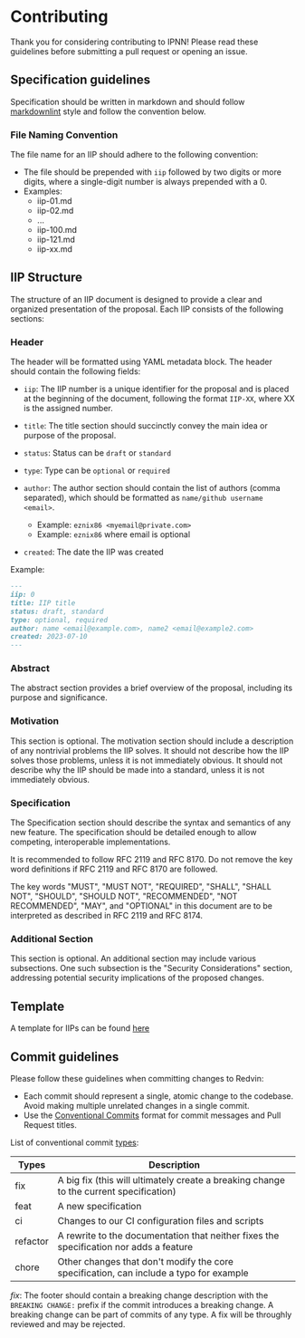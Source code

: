 # Contributing

Thank you for considering contributing to IPNN!
Please read these guidelines before submitting a pull request or opening an issue.

## Specification guidelines

Specification should be written in markdown and should follow [markdownlint](https://github.com/DavidAnson/markdownlint) style and follow the convention below.

### File Naming Convention

The file name for an IIP should adhere to the following convention:
- The file should be prepended with `iip` followed by two digits or more digits, where a single-digit number is always prepended with a 0.
- Examples:
  - iip-01.md
  - iip-02.md
  - ...
  - iip-100.md
  - iip-121.md
  - iip-xx.md

## IIP Structure

The structure of an IIP document is designed to provide a clear and organized presentation of the proposal. Each IIP consists of the following sections:

### Header

The header will be formatted using YAML metadata block. The header should contain the following fields:

- `iip`: The IIP number is a unique identifier for the proposal and is placed at the beginning of the document, following the format `IIP-XX`, where XX is the assigned number.

- `title`: The title section should succinctly convey the main idea or purpose of the proposal.

- `status`: Status can be `draft` or `standard`

- `type`: Type can be `optional` or `required`

- `author`: The author section should contain the list of authors (comma separated), which should be formatted as `name/github username <email>`.
  - Example: `eznix86 <myemail@private.com>`
  - Example: `eznix86` where email is optional

- `created`: The date the IIP was created

Example:

```markdown
---
iip: 0
title: IIP title
status: draft, standard
type: optional, required
author: name <email@example.com>, name2 <email@example2.com>
created: 2023-07-10
---
```

### Abstract

The abstract section provides a brief overview of the proposal, including its purpose and significance.

### Motivation

This section is optional. The motivation section should include a description of any nontrivial problems the IIP solves. It should not describe how the IIP solves those problems, unless it is not immediately obvious. It should not describe why the IIP should be made into a standard, unless it is not immediately obvious.

### Specification

The Specification section should describe the syntax and semantics of any new feature. The specification should be detailed enough to allow competing, interoperable implementations.

It is recommended to follow RFC 2119 and RFC 8170. Do not remove the key word definitions if RFC 2119 and RFC 8170 are followed.

The key words "MUST", "MUST NOT", "REQUIRED", "SHALL", "SHALL NOT", "SHOULD", "SHOULD NOT", "RECOMMENDED", "NOT RECOMMENDED", "MAY", and "OPTIONAL" in this document are to be interpreted as described in RFC 2119 and RFC 8174.

### Additional Section

This section is optional. An additional section may include various subsections. One such subsection is the "Security Considerations" section, addressing potential security implications of the proposed changes.

## Template

A template for IIPs can be found [here](./iip-template.md)

## Commit guidelines

Please follow these guidelines when committing changes to Redvin:

- Each commit should represent a single, atomic change to the codebase.
  Avoid making multiple unrelated changes in a single commit.
- Use the [Conventional Commits](https://www.conventionalcommits.org/en/v1.0.0/) format for commit messages and Pull Request titles.

List of conventional commit [types](https://github.com/commitizen/conventional-commit-types/blob/master/index.json):

| Types    | Description                                                                               |
| -------- | ------------------------------------------------------------------------------------------|
| fix      | A big fix (this will ultimately create a breaking change to the current specification)    |
| feat     | A new specification                                                                       |
| ci       | Changes to our CI configuration files and scripts                                         |
| refactor | A rewrite to the documentation that neither fixes the specification nor adds a feature    |
| chore    | Other changes that don't modify the core specification, can include a typo for example    |

_fix_: The footer should contain a breaking change description with the `BREAKING CHANGE:` prefix if the commit introduces a breaking change. A breaking change can be part of commits of any type. A fix will be throughly reviewed and may be rejected.